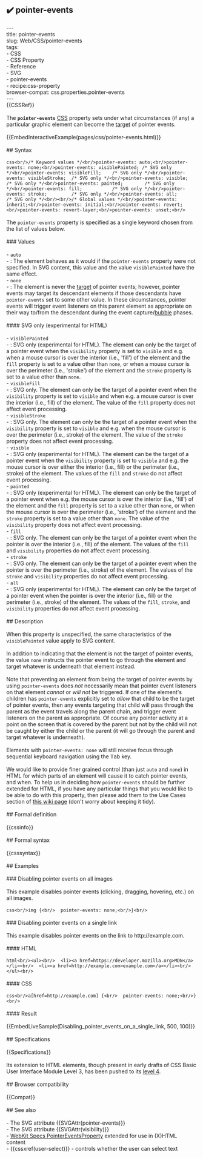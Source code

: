 ## ✔️ pointer-events 
 ---<br/>title: pointer-events<br/>slug: Web/CSS/pointer-events<br/>tags:<br/>  - CSS<br/>  - CSS Property<br/>  - Reference<br/>  - SVG<br/>  - pointer-events<br/>  - recipe:css-property<br/>browser-compat: css.properties.pointer-events<br/>---<br/>{{CSSRef}}<br/><br/>The **`pointer-events`** [CSS](/en-US/docs/Web/CSS) property sets under what circumstances (if any) a particular graphic element can become the [target](/en-US/docs/Web/API/Event/target) of pointer events.<br/><br/>{{EmbedInteractiveExample(pages/css/pointer-events.html)}}<br/><br/>## Syntax<br/><br/>```css<br/>/* Keyword values */<br/>pointer-events: auto;<br/>pointer-events: none;<br/>pointer-events: visiblePainted; /* SVG only */<br/>pointer-events: visibleFill;    /* SVG only */<br/>pointer-events: visibleStroke;  /* SVG only */<br/>pointer-events: visible;        /* SVG only */<br/>pointer-events: painted;        /* SVG only */<br/>pointer-events: fill;           /* SVG only */<br/>pointer-events: stroke;         /* SVG only */<br/>pointer-events: all;            /* SVG only */<br/><br/>/* Global values */<br/>pointer-events: inherit;<br/>pointer-events: initial;<br/>pointer-events: revert;<br/>pointer-events: revert-layer;<br/>pointer-events: unset;<br/>```<br/><br/>The `pointer-events` property is specified as a single keyword chosen from the list of values below.<br/><br/>### Values<br/><br/>- `auto`<br/>  - : The element behaves as it would if the `pointer-events` property were not specified. In SVG content, this value and the value `visiblePainted` have the same effect.<br/>- `none`<br/>  - : The element is never the [target](/en-US/docs/Web/API/Event/target) of pointer events; however, pointer events may target its descendant elements if those descendants have `pointer-events` set to some other value. In these circumstances, pointer events will trigger event listeners on this parent element as appropriate on their way to/from the descendant during the event capture/[bubble](/en-US/docs/Web/API/Event/bubbles) phases.<br/><br/>#### SVG only (experimental for HTML)<br/><br/>- `visiblePainted`<br/>  - : SVG only (experimental for HTML). The element can only be the target of a pointer event when the `visibility` property is set to `visible` and e.g. when a mouse cursor is over the interior (i.e., 'fill') of the element and the `fill` property is set to a value other than `none`, or when a mouse cursor is over the perimeter (i.e., 'stroke') of the element and the `stroke` property is set to a value other than `none`.<br/>- `visibleFill`<br/>  - : SVG only. The element can only be the target of a pointer event when the `visibility` property is set to `visible` and when e.g. a mouse cursor is over the interior (i.e., fill) of the element. The value of the `fill` property does not affect event processing.<br/>- `visibleStroke`<br/>  - : SVG only. The element can only be the target of a pointer event when the `visibility` property is set to `visible` and e.g. when the mouse cursor is over the perimeter (i.e., stroke) of the element. The value of the `stroke` property does not affect event processing.<br/>- `visible`<br/>  - : SVG only (experimental for HTML). The element can be the target of a pointer event when the `visibility` property is set to `visible` and e.g. the mouse cursor is over either the interior (i.e., fill) or the perimeter (i.e., stroke) of the element. The values of the `fill` and `stroke` do not affect event processing.<br/>- `painted`<br/>  - : SVG only (experimental for HTML). The element can only be the target of a pointer event when e.g. the mouse cursor is over the interior (i.e., 'fill') of the element and the `fill` property is set to a value other than `none`, or when the mouse cursor is over the perimeter (i.e., 'stroke') of the element and the `stroke` property is set to a value other than `none`. The value of the `visibility` property does not affect event processing.<br/>- `fill`<br/>  - : SVG only. The element can only be the target of a pointer event when the pointer is over the interior (i.e., fill) of the element. The values of the `fill` and `visibility` properties do not affect event processing.<br/>- `stroke`<br/>  - : SVG only. The element can only be the target of a pointer event when the pointer is over the perimeter (i.e., stroke) of the element. The values of the `stroke` and `visibility` properties do not affect event processing.<br/>- `all`<br/>  - : SVG only  (experimental for HTML). The element can only be the target of a pointer event when the pointer is over the interior (i.e., fill) or the perimeter (i.e., stroke) of the element. The values of the `fill`, `stroke`, and `visibility` properties do not affect event processing.<br/><br/>## Description<br/><br/>When this property is unspecified, the same characteristics of the `visiblePainted` value apply to SVG content.<br/><br/>In addition to indicating that the element is not the target of pointer events, the value `none` instructs the pointer event to go through the element and target whatever is underneath that element instead.<br/><br/>Note that preventing an element from being the target of pointer events by using `pointer-events` does _not_ necessarily mean that pointer event listeners on that element _cannot_ or _will not_ be triggered. If one of the element's children has `pointer-events` explicitly set to _allow_ that child to be the target of pointer events, then any events targeting that child will pass through the parent as the event travels along the parent chain, and trigger event listeners on the parent as appropriate. Of course any pointer activity at a point on the screen that is covered by the parent but not by the child will not be caught by either the child or the parent (it will go through the parent and target whatever is underneath).<br/><br/>Elements with `pointer-events: none` will still receive focus through sequential keyboard navigation using the <kbd>Tab</kbd> key.<br/><br/>We would like to provide finer grained control (than just `auto` and `none`) in HTML for which parts of an element will cause it to catch pointer events, and when. To help us in deciding how `pointer-events` should be further extended for HTML, if you have any particular things that you would like to be able to do with this property, then please add them to the Use Cases section of [this wiki page](https://wiki.mozilla.org/SVG:Pointer-events) (don't worry about keeping it tidy).<br/><br/>## Formal definition<br/><br/>{{cssinfo}}<br/><br/>## Formal syntax<br/><br/>{{csssyntax}}<br/><br/>## Examples<br/><br/>### Disabling pointer events on all images<br/><br/>This example disables pointer events (clicking, dragging, hovering, etc.) on all images.<br/><br/>```css<br/>img {<br/>  pointer-events: none;<br/>}<br/>```<br/><br/>### Disabling pointer events on a single link<br/><br/>This example disables pointer events on the link to http\://example.com.<br/><br/>#### HTML<br/><br/>```html<br/><ul><br/>  <li><a href=https://developer.mozilla.org>MDN</a></li><br/>  <li><a href=http://example.com>example.com</a></li><br/></ul><br/>```<br/><br/>#### CSS<br/><br/>```css<br/>a[href=http://example.com] {<br/>  pointer-events: none;<br/>}<br/>```<br/><br/>#### Result<br/><br/>{{EmbedLiveSample(Disabling_pointer_events_on_a_single_link, 500, 100)}}<br/><br/>## Specifications<br/><br/>{{Specifications}}<br/><br/>Its extension to HTML elements, though present in early drafts of CSS Basic User Interface Module Level 3, has been pushed to its [level 4](https://wiki.csswg.org/spec/css4-ui#pointer-events).<br/><br/>## Browser compatibility<br/><br/>{{Compat}}<br/><br/>## See also<br/><br/>- The SVG attribute {{SVGAttr(pointer-events)}}<br/>- The SVG attribute {{SVGAttr(visibility)}}<br/>- [WebKit Specs PointerEventsProperty](https://webkit.org/specs/PointerEventsProperty.html) extended for use in (X)HTML content<br/>- {{cssxref(user-select)}} - controls whether the user can select text<br/>